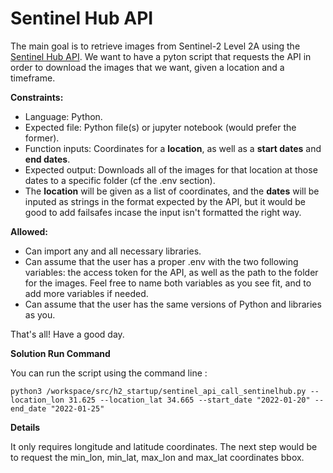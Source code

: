 # Sentinel Hub API

The main goal is to retrieve images from Sentinel-2 Level 2A using the [Sentinel Hub API](https://www.sentinel-hub.com/). We want to have a pyton script that requests the API in order to download the images that we want, given a location and a timeframe.

**Constraints:**

- Language: Python.
- Expected file: Python file(s) or jupyter notebook (would prefer the former).
- Function inputs: Coordinates for a **location**, as well as a **start dates** and **end dates**.
- Expected output: Downloads all of the images for that location at those dates to a specific folder (cf the .env section).
- The **location** will be given as a list of coordinates, and the **dates** will be inputed as strings in the format expected by the API, but it would be good to add failsafes incase the input isn't formatted the right way.

**Allowed:**

- Can import any and all necessary libraries.
- Can assume that the user has a proper .env with the two following variables: the access token for the API, as well as the path to the folder for the images. Feel free to name both variables as you see fit, and to add more variables if needed.
- Can assume that the user has the same versions of Python and libraries as you.

That's all! Have a good day.

**Solution Run Command**

You can run the script using the command line :

```console
python3 /workspace/src/h2_startup/sentinel_api_call_sentinelhub.py --location_lon 31.625 --location_lat 34.665 --start_date "2022-01-20" --end_date "2022-01-25"
```

**Details**

It only requires longitude and latitude coordinates. The next step would be to request the min_lon, min_lat, max_lon and max_lat coordinates bbox.
